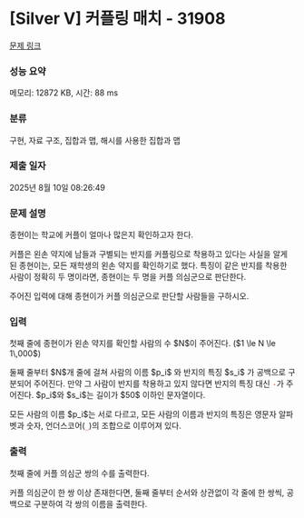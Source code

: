 # [Silver V] 커플링 매치 - 31908 

[문제 링크](https://www.acmicpc.net/problem/31908) 

### 성능 요약

메모리: 12872 KB, 시간: 88 ms

### 분류

구현, 자료 구조, 집합과 맵, 해시를 사용한 집합과 맵

### 제출 일자

2025년 8월 10일 08:26:49

### 문제 설명

<p>종현이는 학교에 커플이 얼마나 많은지 확인하고자 한다.</p>

<p>커플은 왼손 약지에 남들과 구별되는 반지를 커플링으로 착용하고 있다는 사실을 알게 된 종현이는, 모든 재학생의 왼손 약지를 확인하기로 했다. 특징이 같은 반지를 착용한 사람이 정확히 두 명이라면, 종현이는 두 명을 커플 의심군으로 판단한다.</p>

<p>주어진 입력에 대해 종현이가 커플 의심군으로 판단할 사람들을 구하시오.</p>

### 입력 

 <p>첫째 줄에 종현이가 왼손 약지를 확인할 사람의 수 $N$이 주어진다. ($1 \le N \le 1\,000$)</p>

<p>둘째 줄부터 $N$개 줄에 걸쳐 사람의 이름 $p_i$ 와 반지의 특징 $s_i$ 가 공백으로 구분되어 주어진다. 만약 그 사람이 반지를 착용하고 있지 않다면 반지의 특징 대신 <span style="color:#c0392b;"><code>-</code></span>가 주어진다. $p_i$와 $s_i$는 길이가 $50$ 이하인 문자열이다.</p>

<p>모든 사람의 이름 $p_i$는 서로 다르고, 모든 사람의 이름과 반지의 특징은 영문자 알파벳과 숫자, 언더스코어(<span style="color:#c0392b;"><code>_</code></span>)의 조합으로 이루어져 있다.</p>

### 출력 

 <p>첫째 줄에 커플 의심군 쌍의 수를 출력한다.</p>

<p>커플 의심군이 한 쌍 이상 존재한다면, 둘째 줄부터 순서와 상관없이 각 줄에 한 쌍씩, 공백으로 구분하여 각 쌍의 이름을 출력한다.</p>

